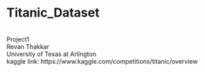 # Titanic_Dataset
<br />
Project1
<br />
Revan Thakkar
<br />
University of Texas at Arlington
<br />
kaggle link: https://www.kaggle.com/competitions/titanic/overview

